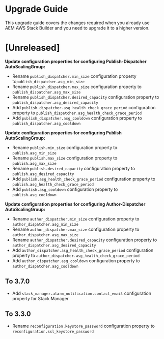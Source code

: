 # Upgrade Guide

This upgrade guide covers the changes required when you already use AEM AWS Stack Builder and you need to upgrade it to a higher version.

# [Unreleased]

**Update configuration properties for configuring Publish-Dispatcher AutoScalingGroup:**

- Rename `publish_dispatcher.min_size` configuration property to`publish_dispatcher.asg_min_size`
- Rename `publish_dispatcher.max_size` configuration property to `publish_dispatcher.asg_max_size`
- Rename `publish_dispatcher.desired_capacity` configuration property to `publish_dispatcher.asg_desired_capacity`
- Add `publish_dispatcher.asg_health_check_grace_period` configuration property to `publish_dispatcher.asg_health_check_grace_period`
- Add `publish_dispatcher.asg_cooldown` configuration property to `publish_dispatcher.asg_cooldown`

**Update configuration properties for configuring Publish AutoScalingGroup:**

- Rename `publish.min_size` configuration property to `publish.asg_min_size`
- Rename `publish.max_size` configuration property to `publish.asg_max_size`
- Rename `publish.desired_capacity` configuration property to `publish.asg_desired_capacity`
- Add `publish.asg_health_check_grace_period` configuration property to `publish.asg_health_check_grace_period`
- Add `publish.asg_cooldown` configuration property to `publish.asg_cooldown`

**Update configuration properties for configuring Author-Dispatcher AutoScalingGroup:**

- Rename `author_dispatcher.min_size` configuration property to `author_dispatcher.asg_min_size`
- Rename `author_dispatcher.max_size` configuration property to `author_dispatcher.asg_max_size`
- Rename `author_dispatcher.desired_capacity` configuration property to `author_dispatcher.asg_desired_capacity`
- Add `author_dispatcher.asg_health_check_grace_period` configuration property to `author_dispatcher.asg_health_check_grace_period`
- Add `author_dispatcher.asg_cooldown` configuration property to `author_dispatcher.asg_cooldown`

## To 3.7.0

- Add `stack_manager.alarm_notification.contact_email` configuration property for Stack Manager

## To 3.3.0

- Rename `reconfiguration.keystore_password` configuration property to `reconfiguration.ssl_keystore_password`
